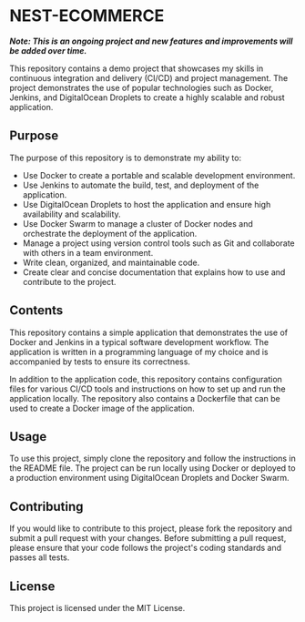# NEST-ECOMMERCE 
_**Note: This is an ongoing project and new features and improvements will be added over time.**_

This repository contains a demo project that showcases my skills in continuous integration and delivery (CI/CD) and project management. The project demonstrates the use of popular technologies such as Docker, Jenkins, and DigitalOcean Droplets to create a highly scalable and robust application.

## Purpose

The purpose of this repository is to demonstrate my ability to:

-   Use Docker to create a portable and scalable development environment.
-   Use Jenkins to automate the build, test, and deployment of the application.
-   Use DigitalOcean Droplets to host the application and ensure high availability and scalability.
-   Use Docker Swarm to manage a cluster of Docker nodes and orchestrate the deployment of the application.
-   Manage a project using version control tools such as Git and collaborate with others in a team environment.
-   Write clean, organized, and maintainable code.
-   Create clear and concise documentation that explains how to use and contribute to the project.

## Contents

This repository contains a simple application that demonstrates the use of Docker and Jenkins in a typical software development workflow. The application is written in a programming language of my choice and is accompanied by tests to ensure its correctness.

In addition to the application code, this repository contains configuration files for various CI/CD tools and instructions on how to set up and run the application locally. The repository also contains a Dockerfile that can be used to create a Docker image of the application.

## Usage

To use this project, simply clone the repository and follow the instructions in the README file. The project can be run locally using Docker or deployed to a production environment using DigitalOcean Droplets and Docker Swarm.

## Contributing

If you would like to contribute to this project, please fork the repository and submit a pull request with your changes. Before submitting a pull request, please ensure that your code follows the project's coding standards and passes all tests.

## License

This project is licensed under the MIT License.
